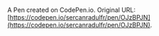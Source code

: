 # 

A Pen created on CodePen.io. Original URL: [https://codepen.io/sercanradulfr/pen/OJzBPJN](https://codepen.io/sercanradulfr/pen/OJzBPJN).



